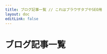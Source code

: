 ```yaml
---
title: ブログ記事一覧 // これはブラウザタブやSEO用
layout: doc
editLink: false
---
```


# ブログ記事一覧

<script setup>
import { data as articles } from '../.vitepress/theme/data/blog.data.js'
</script>

<ArticleList :articles="articles" />
